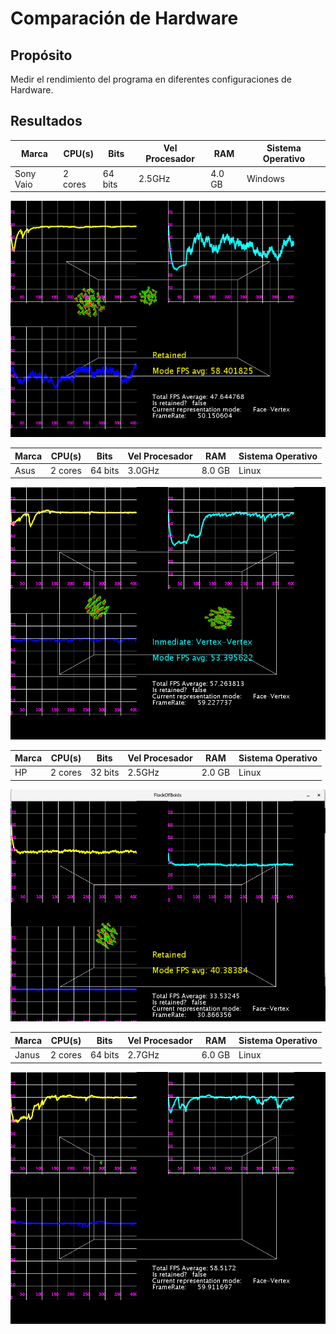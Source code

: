 # Comparación de Hardware

## Propósito

Medir el rendimiento del programa en diferentes configuraciones de Hardware.

## Resultados

| Marca | CPU(s) | Bits| Vel Procesador|RAM|Sistema Operativo|
|-----|-----|-----|-----|-----|-----|
|Sony Vaio  | 2 cores   | 64 bits |2.5GHz|4.0 GB| Windows |

![Results 1](./results_VAIO.png)



| Marca | CPU(s) | Bits| Vel Procesador|RAM|Sistema Operativo|
|-----|-----|-----|-----|-----|-----|
|Asus  | 2 cores | 64 bits |3.0GHz|8.0 GB| Linux |


![Results 2](./results_ASUS.png)



| Marca | CPU(s) | Bits| Vel Procesador|RAM|Sistema Operativo|
|-----|-----|-----|-----|-----|-----|
|HP  | 2 cores | 32 bits |2.5GHz|2.0 GB| Linux |


![Results 3](./results_HP.png)



| Marca | CPU(s) | Bits| Vel Procesador|RAM|Sistema Operativo|
|-----|-----|-----|-----|-----|-----|
|Janus  | 2 cores | 64 bits |2.7GHz|6.0 GB| Linux |


![Results 4](./dummy_results.png)
